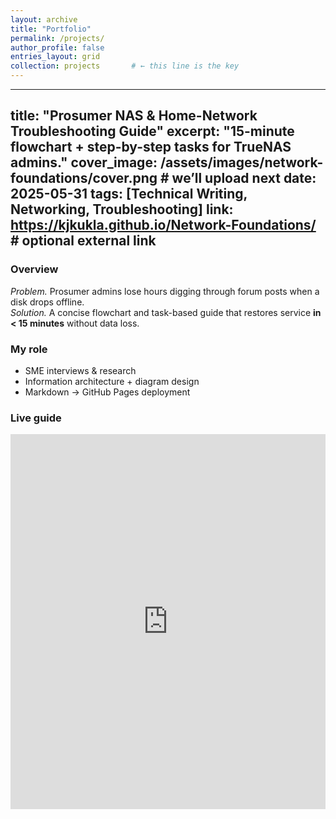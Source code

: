 ```yaml
---
layout: archive
title: "Portfolio"
permalink: /projects/
author_profile: false
entries_layout: grid
collection: projects       # ← this line is the key
---
```



---
title: "Prosumer NAS & Home-Network Troubleshooting Guide"
excerpt: "15-minute flowchart + step-by-step tasks for TrueNAS admins."
cover_image: /assets/images/network-foundations/cover.png   # we’ll upload next
date: 2025-05-31
tags: [Technical Writing, Networking, Troubleshooting]
link: https://kjkukla.github.io/Network-Foundations/        # optional external link
---

### Overview
*Problem.* Prosumer admins lose hours digging through forum posts when a disk drops offline.  
*Solution.* A concise flowchart and task-based guide that restores service **in < 15 minutes** without data loss.

### My role
* SME interviews & research  
* Information architecture + diagram design  
* Markdown → GitHub Pages deployment

### Live guide

<iframe src="https://kjkukla.github.io/Network-Foundations/"
        width="100%" height="600" style="border:none;"></iframe>
